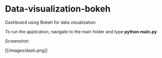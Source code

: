 # Data-visualization-bokeh
Dashboard using Bokeh for data visualization

To run the application, navigate to the main folder and type <b>python main.py</b>

Screenshot:

[[/images/dash.png]]
